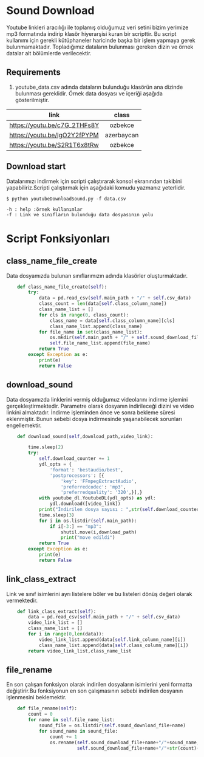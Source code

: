 # Sound Download

Youtube linkleri aracılığı ile toplamış olduğumuz veri setini bizim yerimize mp3 formatında indirip klasör hiyerarşisi kuran bir scripttir.
Bu script kullanımı için gerekli kütüphaneler haricinde başka bir işlem yapmaya gerek bulunmamaktadır. Topladığımız dataların bulunması
gereken dizin ve örnek datalar alt bölümlerde verilecektir.
  
## Requirements

1. youtube_data.csv adında dataların bulunduğu klasörün ana dizinde bulunması gereklidir.
Örnek data dosyası ve içeriği aşağıda gösterilmiştir.  

| link                         | class      |
| ---------------------------- |:----------:|
| https://youtu.be/c7G_2THFs8Y | ozbekce    |
| https://youtu.be/IgO2Y2fPYPM | azerbaycan |
| https://youtu.be/S2R1T6x8tRw | ozbekce    |


## Download start
Datalarımızı indirmek için scripti çalıştırarak konsol ekranından takibini yapabiliriz.Scripti çalıştırmak için
aşağıdaki komudu yazmanız yeterlidir.

``` 
$ python youtubeDownloadSound.py -f data.csv

-h : help :örnek kullanımlar
-f : Link ve sınıfların bulunduğu data dosyasının yolu

```

# Script Fonksiyonları
## class_name_file_create
Data dosyamızda bulunan sınıflarımızın adında klasörler oluşturmaktadır.
```python
    def class_name_file_create(self):
        try:
            data = pd.read_csv(self.main_path + "/" + self.csv_data)
            class_count = len(data[self.class_column_name])
            class_name_list = []
            for cls in range(0, class_count):
                class_name = data[self.class_column_name][cls]
                class_name_list.append(class_name)
            for file_name in set(class_name_list):
                os.mkdir(self.main_path + "/" + self.sound_download_file + file_name)
                self.file_name_list.append(file_name)
            return True
        except Exception as e:
            print(e)
            return False
```
## download_sound
Data dosyamızda linklerini vermiş olduğumuz videolarını indirme işlemini gerçekleştirmektedir. Parametre olarak
dosyanın indirileceği dizini ve video linkini almaktadır. İndirme işleminden önce ve sonra bekleme süresi eklenmiştir.
Bunun sebebi dosya indirmesinde yaşanabilecek sorunları engellemektir.
```python
    def download_sound(self,download_path,video_link):

        time.sleep(2)
        try:
            self.download_counter += 1
            ydl_opts = {
                'format': 'bestaudio/best',
                'postprocessors': [{
                    'key': 'FFmpegExtractAudio',
                    'preferredcodec': 'mp3',
                    'preferredquality': '320',}],}
            with youtube_dl.YoutubeDL(ydl_opts) as ydl:
                ydl.download([video_link])
            print("İndirilen dosya sayısı : ",str(self.download_counter))
            time.sleep(3)
            for i in os.listdir(self.main_path):
                if i[-3:] == "mp3":
                    shutil.move(i,download_path)
                    print("move edildi")
            return True
        except Exception as e:
            print(e)
            return False
```
## link_class_extract
Link ve sınıf isimlerini ayrı listelere böler ve bu listeleri dönüş değeri olarak vermektedir.
```python
    def link_class_extract(self):
        data = pd.read_csv(self.main_path + "/" + self.csv_data)
        video_link_list = []
        class_name_list = []
        for i in range(0,len(data)):
            video_link_list.append(data[self.link_column_name][i])
            class_name_list.append(data[self.class_column_name][i])
        return video_link_list,class_name_list
```
## file_rename
En son çalışan fonksiyon olarak indirilen dosyaların isimlerini yeni formatta değiştirir.Bu fonksiyonun
en son çalışmasının sebebi indirilen dosyanın işlenmesini beklemektir.

```python
    def file_rename(self):
        count = 0
        for name in self.file_name_list:
            sound_file = os.listdir(self.sound_download_file+name)
            for sound_name in sound_file:
                count += 1
                os.rename(self.sound_download_file+name+"/"+sound_name,
                          self.sound_download_file+name+"/"+str(count)+"_"+name+"."+self.sound_type)

```